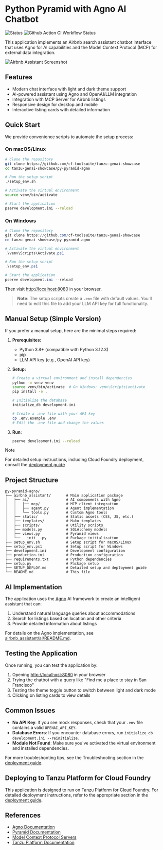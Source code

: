 # Python Pyramid with Agno AI Chatbot

![Status](https://img.shields.io/badge/status-under%20development-darkred) ![Github Action CI Workflow Status](https://github.com/cf-toolsuite/tanzu-genai-showcase/actions/workflows/py-pyramid-agno.yml/badge.svg)

This application implements an Airbnb search assistant chatbot interface that uses Agno for AI capabilities and the Model Context Protocol (MCP) for external data integration.

![Airbnb Assistant Screenshot]()

## Features

- Modern chat interface with light and dark theme support
- AI-powered assistant using Agno and OpenAI/LLM integration
- Integration with MCP Server for Airbnb listings
- Responsive design for desktop and mobile
- Interactive listing cards with detailed information

## Quick Start

We provide convenience scripts to automate the setup process:

### On macOS/Linux

```bash
# Clone the repository
git clone https://github.com/cf-toolsuite/tanzu-genai-showcase
cd tanzu-genai-showcase/py-pyramid-agno

# Run the setup script
./setup_env.sh

# Activate the virtual environment
source venv/bin/activate

# Start the application
pserve development.ini --reload
```

### On Windows

```powershell
# Clone the repository
git clone https://github.com/cf-toolsuite/tanzu-genai-showcase
cd tanzu-genai-showcase/py-pyramid-agno

# Activate the virtual environment
.\venv\Scripts\Activate.ps1

# Run the setup script
.\setup_env.ps1

# Start the application
pserve development.ini --reload
```

Then visit [http://localhost:8080](http://localhost:8080) in your browser.

> **Note:** The setup scripts create a `.env` file with default values. You'll need to edit this file to add your LLM API key for full functionality.

## Manual Setup (Simple Version)

If you prefer a manual setup, here are the minimal steps required:

1. **Prerequisites:**
   - Python 3.8+ (compatible with Python 3.12.3)
   - pip
   - LLM API key (e.g., OpenAI API key)

2. **Setup:**

   ```bash
   # Create a virtual environment and install dependencies
   python -m venv venv
   source venv/bin/activate  # On Windows: venv\Scripts\activate
   pip install -e .

   # Initialize the database
   initialize_db development.ini

   # Create a .env file with your API key
   cp .env.example .env
   # Edit the .env file and change the values
   ```

3. **Run:**

   ```bash
   pserve development.ini --reload
   ```

> [!NOTE]
> For detailed setup instructions, including Cloud Foundry deployment, consult the [deployment guide](DEPLOY.md)

## Project Structure

```
py-pyramid-agno/
├── airbnb_assistant/       # Main application package
│   ├── ai/                 # AI components with Agno
│   │   ├── mcp/            # MCP client integration
│   │   ├── agent.py        # Agent implementation
│   │   └── tools.py        # Custom Agno tools
│   ├── static/             # Static assets (CSS, JS, etc.)
│   ├── templates/          # Mako templates
│   ├── scripts/            # Utility scripts
│   ├── models.py           # SQLAlchemy models
│   ├── views.py            # Pyramid views
│   └── __init__.py         # Package initialization
├── setup_env.sh            # Setup script for macOS/Linux
├── setup_env.ps1           # Setup script for Windows
├── development.ini         # Development configuration
├── production.ini          # Production configuration
├── requirements.txt        # Python dependencies
├── setup.py                # Package setup
├── SETUP_DEPLOY.md         # Detailed setup and deployment guide
└── README.md               # This file
```

## AI Implementation

The application uses the [Agno](https://docs.agno.com) AI framework to create an intelligent assistant that can:

1. Understand natural language queries about accommodations
2. Search for listings based on location and other criteria
3. Provide detailed information about listings

For details on the Agno implementation, see [airbnb_assistant/ai/README.md](airbnb_assistant/ai/README.md).

## Testing the Application

Once running, you can test the application by:

1. Opening [http://localhost:8080](http://localhost:8080) in your browser
2. Trying the chatbot with a query like "Find me a place to stay in San Francisco"
3. Testing the theme toggle button to switch between light and dark mode
4. Clicking on listing cards to view details

## Common Issues

- **No API Key**: If you see mock responses, check that your `.env` file contains a valid `OPENAI_API_KEY`.
- **Database Errors**: If you encounter database errors, run `initialize_db development.ini --reinitialize`.
- **Module Not Found**: Make sure you've activated the virtual environment and installed dependencies.

For more troubleshooting tips, see the Troubleshooting section in the [deployment guide](DEPLOY.md#troubleshooting).

## Deploying to Tanzu Platform for Cloud Foundry

This application is designed to run on Tanzu Platform for Cloud Foundry. For detailed deployment instructions, refer to the appropriate section in the [deployment guide](DEPLOY.md#deployment-to-tanzu-platform-for-cloud-foundry).

## References

- [Agno Documentation](https://docs.agno.com)
- [Pyramid Documentation](https://docs.pylonsproject.org/projects/pyramid/en/latest/)
- [Model Context Protocol Servers](https://github.com/openbnb-org/mcp-server-airbnb)
- [Tanzu Platform Documentation](https://docs.vmware.com/en/VMware-Tanzu-Application-Platform)
